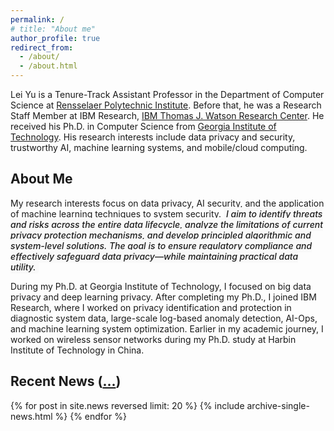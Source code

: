 ```yaml
---
permalink: /
# title: "About me"
author_profile: true
redirect_from: 
  - /about/
  - /about.html
---
```


Lei Yu is a Tenure-Track Assistant Professor in the Department of Computer Science at [Rensselaer Polytechnic Institute](https://www.rpi.edu/). Before that, he was a Research Staff Member at IBM Research, [IBM Thomas J. Watson Research Center](https://research.ibm.com/labs/watson/). He received his Ph.D. in Computer Science from [Georgia Institute of Technology](https://www.gatech.edu/). His research interests include data privacy and security, trustworthy AI, machine learning systems, and mobile/cloud computing.

<!-- **To prospective graduate students**: Multiple Ph.D student (RA) positions are available. I am looking for self-motivated students who have strong interests in data privacy/security, trustworthy AI, exploiting and optimizing machine learning systems. If you are interested, drop me an e-mail with your CV and transcripts, and also please apply [here](https://admissions.rpi.edu/graduate/masters-and-phd-applicants) and mention my name in your application. -->


## About Me
<p>
My research interests focus on data privacy, AI security, and the application of machine learning techniques to system security.
<span style="padding: 2px 4px; background-color: #f9f9f9; border-radius: 4px; font-weight: 500; font-style: italic;">
I aim to identify threats and risks across the entire data lifecycle, analyze the limitations of current privacy protection mechanisms, and develop principled algorithmic and system-level solutions. The goal is to ensure regulatory compliance and effectively safeguard data privacy—while maintaining practical data utility.</span>
</p>


During my Ph.D. at Georgia Institute of Technology, I focused on big data privacy and deep learning privacy. After completing my Ph.D., I joined IBM Research, where I worked on privacy identification and protection in diagnostic system data, large-scale log-based anomaly detection, AI-Ops, and machine learning system optimization. Earlier in my academic journey, I worked on wireless sensor networks during my Ph.D. study at Harbin Institute of Technology in China.

 
## Recent News ([...](/news/))
<div class="grid__wrapper">
  {% for post in site.news reversed limit: 20 %}
     {% include archive-single-news.html %}
  {% endfor %}
</div>

 
